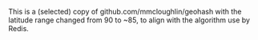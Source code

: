 This is a (selected) copy of github.com/mmcloughlin/geohash with the latitude
range changed from 90 to ~85, to align with the algorithm use by Redis.
